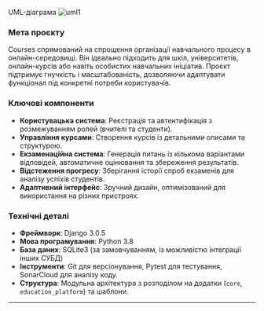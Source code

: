 UML-діаграма ![uml1](https://github.com/user-attachments/assets/9815fd8b-0ae5-4e8f-8f69-2adc42c9ab75)

### Мета проєкту
Courses спрямований на спрощення організації навчального процесу в онлайн-середовищі. Він ідеально підходить для шкіл, університетів, онлайн-курсів або навіть особистих навчальних ініціатив. Проєкт підтримує гнучкість і масштабованість, дозволяючи адаптувати функціонал під конкретні потреби користувачів.

### Ключові компоненти
- **Користувацька система**: Реєстрація та автентифікація з розмежуванням ролей (вчителі та студенти).
- **Управління курсами**: Створення курсів із детальними описами та структурою.
- **Екзаменаційна система**: Генерація питань із кількома варіантами відповідей, автоматичне оцінювання та збереження результатів.
- **Відстеження прогресу**: Зберігання історії спроб екзаменів для аналізу успіхів студентів.
- **Адаптивний інтерфейс**: Зручний дизайн, оптимізований для використання на різних пристроях.

### Технічні деталі
- **Фреймворк**: Django 3.0.5
- **Мова програмування**: Python 3.8
- **База даних**: SQLite3 (за замовчуванням, із можливістю інтеграції інших СУБД)
- **Інструменти**: Git для версіонування, Pytest для тестування, SonarCloud для аналізу коду.
- **Структура**: Модульна архітектура з розподілом на додатки (`core`, `education_platform`) та шаблони.

---
